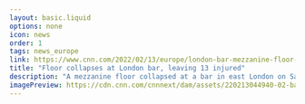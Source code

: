 ```yaml
---
layout: basic.liquid
options: none
icon: news
order: 1
tags: news_europe
link: https://www.cnn.com/2022/02/13/europe/london-bar-mezzanine-floor-collapses-scli-intl/index.html
title: "Floor collapses at London bar, leaving 13 injured"
description: "A mezzanine floor collapsed at a bar in east London on Saturday, leaving more than a dozen people injured."
imagePreview: https://cdn.cnn.com/cnnnext/dam/assets/220213044940-02-bar-collapse-hackney-wick-restricted-video-synd-2.jpg
---
```

